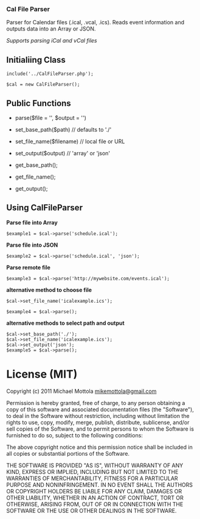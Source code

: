 ### Cal File Parser

Parser for Calendar files (.ical, .vcal, .ics). Reads event information and outputs data into an Array or JSON.

*Supports parsing iCal and vCal files*

## Initialiing Class
	
	include('../CalFileParser.php');

	$cal = new CalFileParser();
	
## Public Functions

* parse($file = '', $output = '') 

* set_base_path($path) // defaults to './'
* set_file_name($filename) // local file or URL
* set_output($output) // 'array' or 'json'

* get_base_path();
* get_file_name();
* get_output();
	
## Using CalFileParser

**Parse file into Array**

	$example1 = $cal->parse('schedule.ical');

**Parse file into JSON**

	$example2 = $cal->parse('schedule.ical', 'json');
	
**Parse remote file**

	$example3 = $cal->parse('http://mywebsite.com/events.ical');
	
**alternative method to choose file**

	$cal->set_file_name('icalexample.ics');
	
	$example4 = $cal->parse();
	
**alternative methods to select path and output**

	$cal->set_base_path('./');
	$cal->set_file_name('icalexample.ics');
	$cal->set_output('json');
	$example5 = $cal->parse();
	
# License (MIT)

Copyright (c) 2011 Michael Mottola <mikemottola@gmail.com>

Permission is hereby granted, free of charge, to any person obtaining
a copy of this software and associated documentation files (the
"Software"), to deal in the Software without restriction, including
without limitation the rights to use, copy, modify, merge, publish,
distribute, sublicense, and/or sell copies of the Software, and to
permit persons to whom the Software is furnished to do so, subject to
the following conditions:

The above copyright notice and this permission notice shall be
included in all copies or substantial portions of the Software.

THE SOFTWARE IS PROVIDED "AS IS", WITHOUT WARRANTY OF ANY KIND,
EXPRESS OR IMPLIED, INCLUDING BUT NOT LIMITED TO THE WARRANTIES OF
MERCHANTABILITY, FITNESS FOR A PARTICULAR PURPOSE AND
NONINFRINGEMENT. IN NO EVENT SHALL THE AUTHORS OR COPYRIGHT HOLDERS BE
LIABLE FOR ANY CLAIM, DAMAGES OR OTHER LIABILITY, WHETHER IN AN ACTION
OF CONTRACT, TORT OR OTHERWISE, ARISING FROM, OUT OF OR IN CONNECTION
WITH THE SOFTWARE OR THE USE OR OTHER DEALINGS IN THE SOFTWARE.

